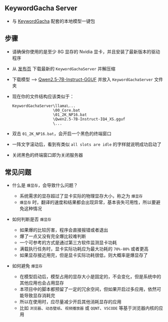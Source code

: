 ## KeywordGacha Server
- 与 [KeywordGacha](https://github.com/neavo/KeywordGacha) 配套的本地模型一键包

## 步骤
- 请确保你使用的是至少 8G 显存的 Nvidia 显卡，并且安装了最新版本的驱动程序
- 从 [发布页](https://github.com/neavo/KeywordGachaServer/releases) 下载最新的 `KeywordGachaServer` 并解压缩
- 下载模型 --> [Qwen2.5-7B-Instruct-GGUF](https://huggingface.co/bartowski/Qwen2.5-7B-Instruct-GGUF/blob/main/Qwen2.5-7B-Instruct-IQ4_XS.gguf) 并放入 `KeywordGachaServer` 文件夹
- 现在你的文件结构应该类似于：
  
  ```
  KeywordGachaServer\llama\...
                    \00_Core.bat
                    \01_2K_NP16.bat
                    \Qwen2.5-7B-Instruct-IQ4_XS.gguf
                    \...
  ```

- 双击 `01_2K_NP16.bat`，会开启一个黑色的终端窗口
- 一阵文字滚动后，看到有类似 `all slots are idle` 的字样就说明成功启动了
- 关闭黑色的终端窗口即为关闭服务器

## 常见问题
- 什么是 `爆显存`，会导致什么问题？
  - 系统需求的显存超过了显卡实际的物理显存大小，称之为 `爆显存`
  - `爆显存` 时，翻译的速度和结果都会出现异常，基本丧失可用性，所以要避免这种情况
    
- 如何判断是否 `爆显存`
  - 如果爆的比较厉害，程序会直接报错或者退出
  - 爆了一点又没有完全爆比较难判断
  - 一个可参考的方式是通过第三方软件监测显卡功耗
  - 满载执行任务时，显卡实际功耗应为最大功耗的 `70%-80%` 或者更高
  - 如果显存接近用完，但是显卡实际功耗很低，则大概率是爆显存了

- 如何避免 `爆显存`
  - 在模型启动后，模型占用的显存大小是固定的，不会变化，但是系统中的其他应用也会占用显存
  - 本项目中的脚本都预留了一定的冗余空间，但如果开启过多应用，依然可能导致显存消耗完
  - 所以在使用时，应尽量减少开启其他消耗显存的应用
  - 比如 `浏览器`、`动态壁纸`、`视频播放器` 或 `QQNT`、`VSCODE` 等基于浏览器内核的应用
